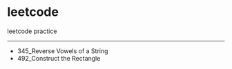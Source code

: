 # leetcode


leetcode practice

* * *

* 345_Reverse Vowels of a String
* 492_Construct the Rectangle
